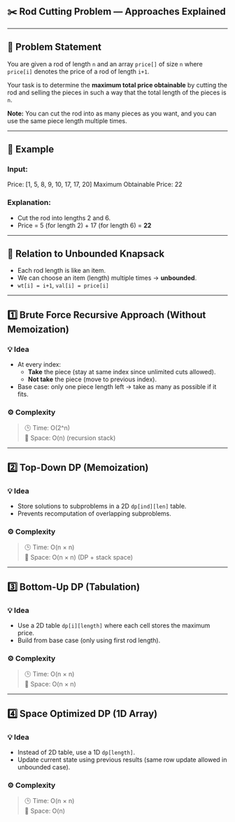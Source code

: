 ## ✂️ Rod Cutting Problem — Approaches Explained

---

## 📘 Problem Statement

You are given a rod of length `n` and an array `price[]` of size `n` where `price[i]` denotes the price of a rod of length `i+1`.

Your task is to determine the **maximum total price obtainable** by cutting the rod and selling the pieces in such a way that the total length of the pieces is `n`.

**Note:** You can cut the rod into as many pieces as you want, and you can use the same piece length multiple times.

---

## 🧪 Example

### Input:
Price: [1, 5, 8, 9, 10, 17, 17, 20]        Maximum Obtainable Price: 22


        
### Explanation:
- Cut the rod into lengths 2 and 6.  
- Price = 5 (for length 2) + 17 (for length 6) = **22**

---

## 🧠 Relation to Unbounded Knapsack

- Each rod length is like an item.
- We can choose an item (length) multiple times → **unbounded**.
- `wt[i] = i+1`, `val[i] = price[i]`

---

## 1️⃣ Brute Force Recursive Approach (Without Memoization)

### 💡 Idea
- At every index:
  - **Take** the piece (stay at same index since unlimited cuts allowed).
  - **Not take** the piece (move to previous index).
- Base case: only one piece length left → take as many as possible if it fits.

### ⚙️ Complexity
> 🕒 Time: O(2^n)  
> 🧠 Space: O(n) (recursion stack)

---

## 2️⃣ Top-Down DP (Memoization)

### 💡 Idea
- Store solutions to subproblems in a 2D `dp[ind][len]` table.
- Prevents recomputation of overlapping subproblems.

### ⚙️ Complexity
> 🕒 Time: O(n × n)  
> 🧠 Space: O(n × n) (DP + stack space)

---

## 3️⃣ Bottom-Up DP (Tabulation)

### 💡 Idea
- Use a 2D table `dp[i][length]` where each cell stores the maximum price.
- Build from base case (only using first rod length).

### ⚙️ Complexity
> 🕒 Time: O(n × n)  
> 🧠 Space: O(n × n)

---

## 4️⃣ Space Optimized DP (1D Array)

### 💡 Idea
- Instead of 2D table, use a 1D `dp[length]`.
- Update current state using previous results (same row update allowed in unbounded case).

### ⚙️ Complexity
> 🕒 Time: O(n × n)  
> 🧠 Space: O(n)


